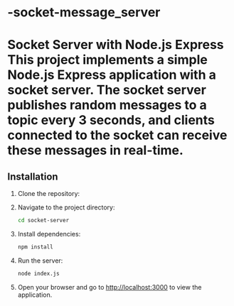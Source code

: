 # -socket-message_server
# Socket Server with Node.js Express  This project implements a simple Node.js Express application with a socket server. The socket server publishes random messages to a topic every 3 seconds, and clients connected to the socket can receive these messages in real-time.


## Installation

1. Clone the repository:

2. Navigate to the project directory:

    ```bash
    cd socket-server
    ```

3. Install dependencies:

    ```bash
    npm install
    ```

4. Run the server:

    ```bash
    node index.js
    ```

5. Open your browser and go to [http://localhost:3000](http://localhost:3000) to view the application.

